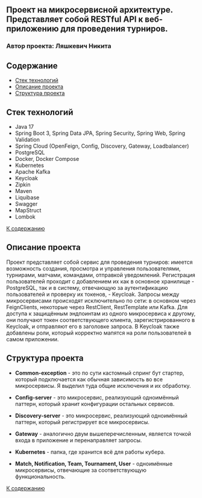 ## Проект на микросервисной архитектуре. Представляет собой RESTful API к веб-приложению для проведения турниров.
### Автор проекта: Ляшкевич Никита

##  Содержание
- [Стек технологий](#стек-технологий)
- [Описание проекта](#описание-проекта)
- [Структура проекта](#структура-проекта)


## Стек технологий

- Java 17
- Spring Boot 3, Spring Data JPA, Spring Security, Spring Web, Spring Validation
- Spring Cloud (OpenFeign, Config, Discovery, Gateway, Loadbalancer)
- PostgreSQL
- Docker, Docker Compose
- Kubernetes
- Apache Kafka
- Keycloak
- Zipkin
- Maven
- Liquibase
- Swagger
- MapStruct
- Lombok

[К содержанию](#содержание)


## Описание проекта
Проект представляет собой сервис для проведения турниров: имеется возможность создания, просмотра и управления пользователями, турнирами,
матчами, командами, отправкой уведомлений. Регистрация пользователей проходит с добавлением их как в основное хранилище - PostgreSQL,
так и в систему, отвечающую за аутентификацию пользователей и проверку их токенов, - Keycloak. Запросы между микросервисами
проиcходят исключительно по сети: в основном через FeignClients, некоторые через RestClient, RestTemplate или Kafka. Для доступа к защищённым
эндпоинтам из одного микросервиса к другому, они получают токен соответствующего клиента, зарегистрированного в Keycloak, и отправляют его в заголовке запроса.
В Keycloak также добавлены роли, который корректно мапятся на роли пользователей в самом приложении.


## Структура проекта
- **Common-exception** - это по сути кастомный спринг бут стартер, который подключается как обычная зависимость во все
микросервисы. Я выделил туда общие исключения и их обработку.

- **Config-server** - это микросервис, реализующий одноимённый паттерн, который хранит конфигурации остальных сервисов.

- **Discovery-server** - это микросервис, реализующий одноимённый паттерн, который регистрирует все микросервисы.

- **Gateway** - аналогично двум вышеперечисленным, является точкой входа в приложение и перенаправляет запросы. 

- **Kubernetes** - папка, где хранится всё для работы кубера.

- **Match, Notification, Team, Tournament, User** - одноимённые микросервисы, отвечающие за соответствующую функциональность.

[К содержанию](#содержание)